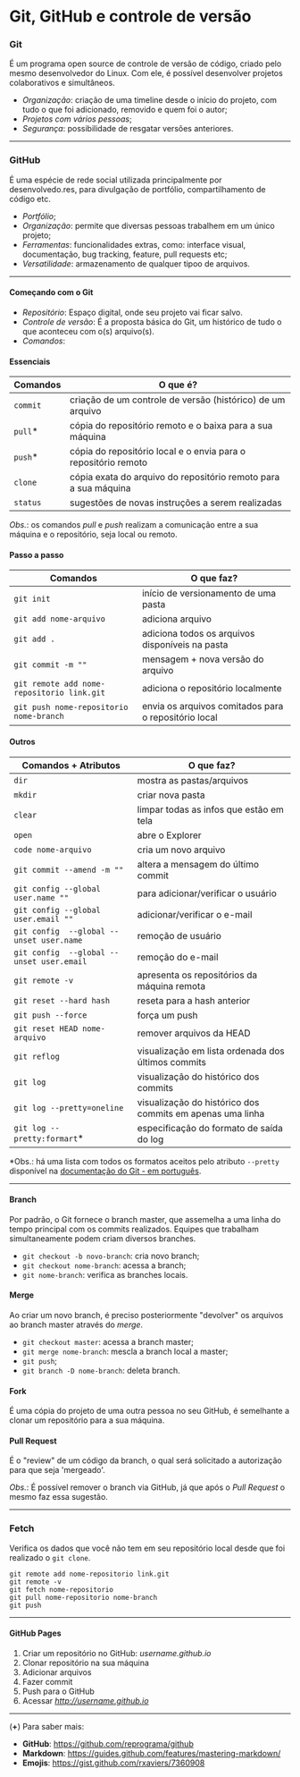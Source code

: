 # Git, GitHub e controle de versão

### Git
É um programa open source de controle de versão de código, criado pelo mesmo desenvolvedor do Linux. Com ele, é possível desenvolver projetos colaborativos e simultâneos.
* _Organização_: criação de uma timeline desde o início do projeto, com tudo o que foi adicionado, removido e quem foi o autor;
* _Projetos com vários pessoas_;
* _Segurança_: possibilidade de resgatar versões anteriores.
    
-----
### GitHub
É uma espécie de rede social utilizada principalmente por desenvolvedo.res, para divulgação de portfólio, compartilhamento de código etc.

* _Portfólio_;
* _Organização_: permite que diversas pessoas trabalhem em um único projeto;
* _Ferramentas_: funcionalidades extras, como: interface visual, documentação, bug tracking, feature, pull requests etc; 
* _Versatilidade_: armazenamento de qualquer tipoo de arquivos.

-----
#### Começando com o Git
* _Repositório_: Espaço digital, onde seu projeto vai ficar salvo. 
* _Controle de versão_: É a proposta básica do Git, um histórico de tudo o que aconteceu com o(s) arquivo(s). 
* _Comandos_:

#### Essenciais
Comandos | O que é?
--- | ---
`commit` | criação de um controle de versão (histórico) de um arquivo
`pull`* | cópia do repositório remoto e o baixa para a sua máquina
`push`* | cópia do repositório local e o envia para o repositório remoto
`clone` | cópia exata do arquivo do repositório remoto para a sua máquina
`status` | sugestões de novas instruções a serem realizadas 

*Obs.*: os comandos *pull* e *push* realizam a comunicação entre a sua máquina e o repositório, seja local ou remoto.

#### Passo a passo 
Comandos | O que faz?
--- | ---
`git init` | início de versionamento de uma pasta
`git add nome-arquivo` | adiciona arquivo
`git add .` | adiciona todos os arquivos disponíveis na pasta
`git commit -m ""` | mensagem + nova versão do arquivo 
`git remote add nome-repositorio link.git` | adiciona o repositório localmente
`git push nome-repositorio nome-branch` | envia os arquivos comitados para o repositório local

#### Outros
Comandos + Atributos | O que faz?
--- | ---
`dir` | mostra as pastas/arquivos
`mkdir` | criar nova pasta
`clear` | limpar todas as infos que estão em tela
`open` | abre o Explorer
`code nome-arquivo` | cria um novo arquivo
`git commit --amend -m ""` | altera a mensagem do último commit
`git config --global user.name ""` | para adicionar/verificar o usuário  
`git config --global user.email ""` | adicionar/verificar o e-mail
`git config  --global --unset user.name` | remoção de usuário
`git config  --global --unset user.email` | remoção do e-mail
`git remote -v` | apresenta os repositórios da máquina remota
`git reset --hard hash` | reseta para a hash anterior
`git push --force` | força um push
`git reset HEAD nome-arquivo` | remover arquivos da HEAD
`git reflog` | visualização em lista ordenada dos últimos commits
`git log` | visualização do histórico dos commits
`git log --pretty=oneline` | visualização do histórico dos commits em apenas uma linha
`git log --pretty:formart`* | especificação do formato de saída do log

*Obs.: há uma lista com todos os formatos aceitos pelo atributo `--pretty` disponível na [documentação do Git - em português]( https://git-scm.com/book/pt-br/v1/Git-Essencial-Visualizando-o-Hist%C3%B3rico-de-Commits).

-----
#### Branch
Por padrão, o Git fornece o branch master, que assemelha a uma linha do tempo principal com os commits realizados. Equipes que trabalham simultaneamente podem criam diversos branches.
* ``git checkout -b novo-branch``: cria novo branch;
* ``git checkout nome-branch``: acessa a branch;
* ``git nome-branch``: verifica as branches locais.

#### Merge
Ao criar um novo branch, é preciso posteriormente "devolver" os arquivos ao branch master através do *merge*.
* `git checkout master`: acessa a branch master;
* `git merge nome-branch`: mescla a branch local a master;
* `git push`;
* `git branch -D nome-branch`: deleta branch.

#### Fork
É uma cópia do projeto de uma outra pessoa no seu GitHub, é semelhante a clonar um repositório para a sua máquina.

#### Pull Request 
É o "review" de um código da branch, o qual será solicitado a autorização para que seja 'mergeado'.

*Obs.*: É possível remover o branch via GitHub, já que após o _Pull Request_ o mesmo faz essa sugestão.

-----

### Fetch
Verifica os dados que você não tem em seu repositório local desde que foi realizado o `git clone`.

````
git remote add nome-repositorio link.git
git remote -v 
git fetch nome-repositorio 
git pull nome-repositorio nome-branch
git push
````

-----
#### GitHub Pages

1. Criar um repositório no GitHub: _username.github.io_
1. Clonar repositório na sua máquina
1. Adicionar arquivos
1. Fazer commit
1. Push para o GitHub
1. Acessar _http://username.github.io_



---
(**+**) Para saber mais:
- **GitHub**: https://github.com/reprograma/github
- **Markdown**: https://guides.github.com/features/mastering-markdown/
- **Emojis**: https://gist.github.com/rxaviers/7360908 